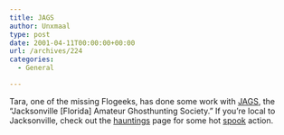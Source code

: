 ```yaml
---
title: JAGS
author: Unxmaal
type: post
date: 2001-04-11T00:00:00+00:00
url: /archives/224
categories:
  - General

---
```

Tara, one of the missing Flogeeks, has done some work with <A HREF="http://www.evileditor.com/jags.htm">JAGS</A>, the &#8220;Jacksonville [Florida] Amateur Ghosthunting Society.&#8221; If you&#8217;re local to Jacksonville, check out the [hauntings][1] page for some hot [spook][2] action.

 [1]: http://www.evileditor.com/jaxloc.htm
 [2]: http://www.nsa.gov/